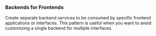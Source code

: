 ### Backends for Frontends

Create separate backend services to be consumed by specific frontend applications or interfaces. This pattern is useful when you want to avoid customizing a single backend for multiple interfaces.
